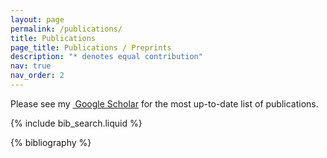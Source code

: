 ```yaml
---
layout: page
permalink: /publications/
title: Publications
page_title: Publications / Preprints
description: "* denotes equal contribution"
nav: true
nav_order: 2
---
```


<!-- _pages/publications.md -->

<!-- <p>An up-to-date list is available on <a href="https://scholar.google.com/citations?user={{ site.scholar_userid }}" target="_blank" rel="noopener noreferrer">Google Scholar</a>.</p> -->

<p>Please see my 
<a href="https://scholar.google.com/citations?user={{ site.scholar_userid }}" target="_blank" rel="noopener noreferrer"><i class="ai ai-google-scholar"></i>&nbsp;Google Scholar</a> for the most up-to-date list of publications.
</p>

<!-- Bibsearch Feature -->
{% include bib_search.liquid %}

<div class="publications">

{% bibliography %}

</div>
